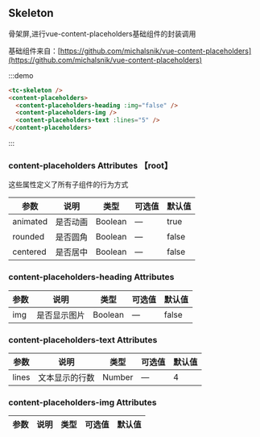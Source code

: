 ## Skeleton

骨架屏,进行vue-content-placeholders基础组件的封装调用

基础组件来自：[https://github.com/michalsnik/vue-content-placeholders](https://github.com/michalsnik/vue-content-placeholders)

:::demo
```html
<tc-skeleton />
<content-placeholders>
  <content-placeholders-heading :img="false" />
  <content-placeholders-img />
  <content-placeholders-text :lines="5" />
</content-placeholders>
```
:::


### content-placeholders Attributes 【root】
这些属性定义了所有子组件的行为方式

| 参数 | 说明 | 类型 | 可选值 | 默认值   |
|------  |-----|---- |----- |---- |
| animated | 是否动画 | Boolean | — | true |
| rounded | 是否圆角 | Boolean | — | false |
| centered | 是否居中 | Boolean | — | false |

### content-placeholders-heading Attributes
| 参数 | 说明 | 类型 | 可选值 | 默认值   |
|------  |-----|---- |----- |---- |
| img | 是否显示图片 | Boolean | — | false |

### content-placeholders-text Attributes
| 参数 | 说明 | 类型 | 可选值 | 默认值   |
|------  |-----|---- |----- |---- |
| lines | 文本显示的行数 | Number | — | 4 |

### content-placeholders-img Attributes
| 参数 | 说明 | 类型 | 可选值 | 默认值   |
|------  |-----|---- |----- |---- |
